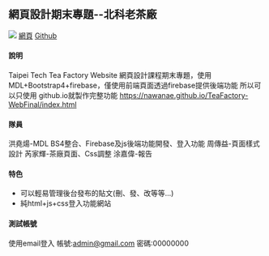 ## 網頁設計期末專題--北科老茶廠
![](https://i.imgur.com/iTzsol1.jpg)
[網頁](https://nawanae.github.io/TeaFactory-WebFinal/index.html)
[Github](https://github.com/NawaNae/TeaFactory-WebFinal)
#### 說明
Taipei Tech Tea Factory Website 網頁設計課程期末專題，使用MDL+Bootstrap4+firebase，僅使用前端頁面透過firebase提供後端功能 所以可以只使用 github.io就製作完整功能 https://nawanae.github.io/TeaFactory-WebFinal/index.html
#### 隊員
洪堯煬-MDL BS4整合、Firebase及js後端功能開發、登入功能
周傳益-頁面樣式設計
芮家輝-茶廠頁面、Css調整
涂嘉偉-報告
#### 特色
* 可以輕易管理後台發布的貼文(刪、發、改等等...)
* 純html+js+css登入功能網站
#### 測試帳號
使用email登入
帳號:admin@gmail.com
密碼:00000000
